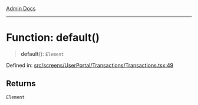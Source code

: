 [Admin Docs](/)

***

# Function: default()

> **default**(): `Element`

Defined in: [src/screens/UserPortal/Transactions/Transactions.tsx:49](https://github.com/PalisadoesFoundation/talawa-admin/blob/main/src/screens/UserPortal/Transactions/Transactions.tsx#L49)

## Returns

`Element`
